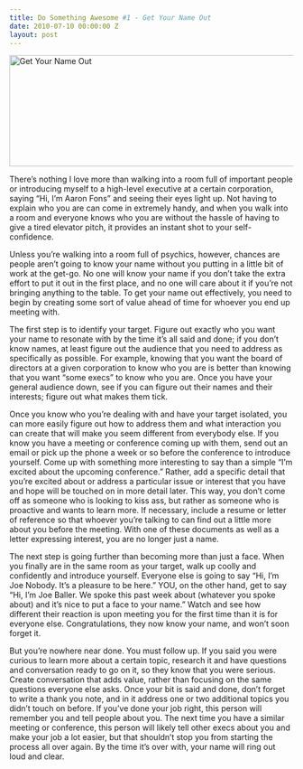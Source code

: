 ```yaml
---
title: Do Something Awesome #1 - Get Your Name Out
date: 2010-07-10 00:00:00 Z
layout: post
---
```

 
<p><img class="alignleft" height="197" src="http://farm3.static.flickr.com/2249/3533395983_e846d2cf51.jpg" title="Get Your Name Out" width="590"/></p>
<p>There&rsquo;s nothing I love more than walking into a room full of important people or introducing myself to a high-level executive at a certain corporation, saying &ldquo;Hi, I&rsquo;m Aaron Fons&rdquo; and seeing their eyes light up. Not having to explain who you are can come in extremely handy, and when you walk into a room and everyone knows who you are without the hassle of having to give a tired elevator pitch, it provides an instant shot to your self-confidence.</p>
<p>Unless you&rsquo;re walking into a room full of psychics, however, chances are people aren&rsquo;t going to know your name without you putting in a little bit of work at the get-go. No one will know your name if you don&rsquo;t take the extra effort to put it out in the first place, and no one will care about it if you&rsquo;re not bringing anything to the table. To get your name out effectively, you need to begin by creating some sort of value ahead of time for whoever you end up meeting with.</p>
<p>The first step is to identify your target. Figure out exactly who you want your name to resonate with by the time it&rsquo;s all said and done; if you don&rsquo;t know names, at least figure out the audience that you need to address as specifically as possible. For example, knowing that you want the board of directors at a given corporation to know who you are is better than knowing that you want &ldquo;some execs&rdquo; to know who you are. Once you have your general audience down, see if you can figure out their names and their interests; figure out what makes them tick.</p>
<p>Once you know who you&rsquo;re dealing with and have your target isolated, you can more easily figure out how to address them and what interaction you can create that will make you seem different from everybody else. If you know you have a meeting or conference coming up with them, send out an email or pick up the phone a week or so before the conference to introduce yourself. Come up with something more interesting to say than a simple &ldquo;I&rsquo;m excited about the upcoming conference.&rdquo; Rather, add a specific detail that you&rsquo;re excited about or address a particular issue or interest that you have and hope will be touched on in more detail later. This way, you don&rsquo;t come off as someone who is looking to kiss ass, but rather as someone who is proactive and wants to learn more. If necessary, include a resume or letter of reference so that whoever you&rsquo;re talking to can find out a little more about you before the meeting. With one of these documents as well as a letter expressing interest, you are no longer just a name.</p>
<p>The next step is going further than becoming more than just a face. When you finally are in the same room as your target, walk up coolly and confidently and introduce yourself. Everyone else is going to say &ldquo;Hi, I&rsquo;m Joe Nobody. It&rsquo;s a pleasure to be here.&rdquo; YOU, on the other hand, get to say &ldquo;Hi, I&rsquo;m Joe Baller. We spoke this past week about (whatever you spoke about) and it&rsquo;s nice to put a face to your name.&rdquo; Watch and see how different their reaction is upon meeting you for the first time than it is for everyone else. Congratulations, they now know your name, and won&rsquo;t soon forget it.</p>
<p>But you&rsquo;re nowhere near done. You must follow up. If you said you were curious to learn more about a certain topic, research it and have questions and conversation ready to go on it, so they know that you were serious. Create conversation that adds value, rather than focusing on the same questions everyone else asks. Once your bit is said and done, don&rsquo;t forget to write a thank you note, and in it address one or two additional topics you didn&rsquo;t touch on before. If you&rsquo;ve done your job right, this person will remember you and tell people about you. The next time you have a similar meeting or conference, this person will likely tell other execs about you and make your job a lot easier, but that shouldn&rsquo;t stop you from starting the process all over again. By the time it&rsquo;s over with, your name will ring out loud and clear.</p>
